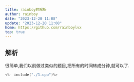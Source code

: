 ```yaml
---
title: rainboy的解析
author: rainboy
date: "2023-12-20 11:08"
update: "2023-12-20 11:08"
home: https://github.com/rainboylvx
top: true
---
```


## 解析

很简单,我们以前做过类似的题目,把所有的时间转成分钟,就可以了.


```cpp
<%- include("./1.cpp")%>
```

